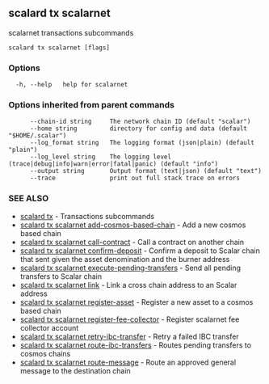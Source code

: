 ## scalard tx scalarnet

scalarnet transactions subcommands

```
scalard tx scalarnet [flags]
```

### Options

```
  -h, --help   help for scalarnet
```

### Options inherited from parent commands

```
      --chain-id string     The network chain ID (default "scalar")
      --home string         directory for config and data (default "$HOME/.scalar")
      --log_format string   The logging format (json|plain) (default "plain")
      --log_level string    The logging level (trace|debug|info|warn|error|fatal|panic) (default "info")
      --output string       Output format (text|json) (default "text")
      --trace               print out full stack trace on errors
```

### SEE ALSO

- [scalard tx](scalard_tx.md) - Transactions subcommands
- [scalard tx scalarnet add-cosmos-based-chain](scalard_tx_scalarnet_add-cosmos-based-chain.md) - Add a new cosmos based chain
- [scalard tx scalarnet call-contract](scalard_tx_scalarnet_call-contract.md) - Call a contract on another chain
- [scalard tx scalarnet confirm-deposit](scalard_tx_scalarnet_confirm-deposit.md) - Confirm a deposit to Scalar chain that sent given the asset denomination and the burner address
- [scalard tx scalarnet execute-pending-transfers](scalard_tx_scalarnet_execute-pending-transfers.md) - Send all pending transfers to Scalar chain
- [scalard tx scalarnet link](scalard_tx_scalarnet_link.md) - Link a cross chain address to an Scalar address
- [scalard tx scalarnet register-asset](scalard_tx_scalarnet_register-asset.md) - Register a new asset to a cosmos based chain
- [scalard tx scalarnet register-fee-collector](scalard_tx_scalarnet_register-fee-collector.md) - Register scalarnet fee collector account
- [scalard tx scalarnet retry-ibc-transfer](scalard_tx_scalarnet_retry-ibc-transfer.md) - Retry a failed IBC transfer
- [scalard tx scalarnet route-ibc-transfers](scalard_tx_scalarnet_route-ibc-transfers.md) - Routes pending transfers to cosmos chains
- [scalard tx scalarnet route-message](scalard_tx_scalarnet_route-message.md) - Route an approved general message to the destination chain
